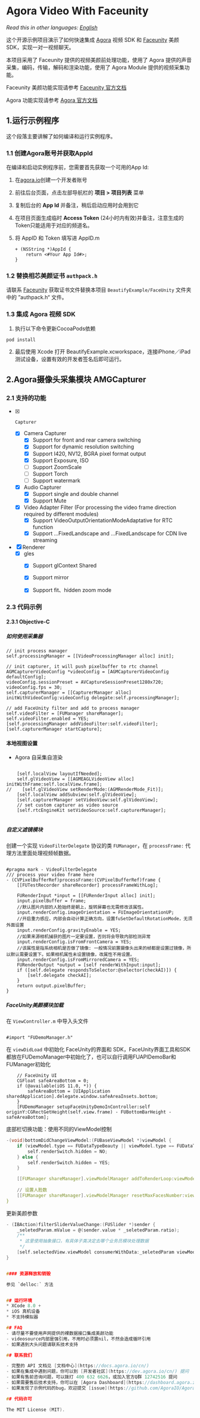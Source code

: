 # Agora Video With Faceunity

*Read this in other languages: [English](README.md)*

这个开源示例项目演示了如何快速集成 [Agora](www.agora.io) 视频 SDK 和 [Faceunity](http://www.faceunity.com) 美颜 SDK，实现一对一视频聊天。

本项目采用了 Faceunity 提供的视频美颜前处理功能，使用了 Agora 提供的声音采集，编码，传输，解码和渲染功能，使用了 Agora Module 提供的视频采集功能。

Faceunity 美颜功能实现请参考 [Faceunity 官方文档](http://www.faceunity.com/docs_develop/#/markdown/integrate/introduction)

Agora 功能实现请参考 [Agora 官方文档](https://docs.agora.io/cn/Interactive%20Broadcast/API%20Reference/oc/docs/headers/Agora-Objective-C-API-Overview.html)

## 1.运行示例程序

这个段落主要讲解了如何编译和运行实例程序。

### 1.1 创建Agora账号并获取AppId

在编译和启动实例程序前，您需要首先获取一个可用的App Id:

1. 在[agora.io](https://dashboard.agora.io/signin/)创建一个开发者账号
2. 前往后台页面，点击左部导航栏的 **项目 > 项目列表** 菜单
3. 复制后台的 **App Id** 并备注，稍后启动应用时会用到它
4. 在项目页面生成临时 **Access Token** (24小时内有效)并备注，注意生成的Token只能适用于对应的频道名。

5. 将 AppID 和 Token 填写进 AppID.m

    ```
    + (NSString *)AppId {
        return <#Your App Id#>;
    }
    ```

### 1.2 替换相芯美颜证书 `authpack.h`
请联系 [Faceunity](http://www.faceunity.com) 获取证书文件替换本项目 `BeautifyExample/FaceUnity` 文件夹中的 ”authpack.h“ 文件。

### 1.3 集成 Agora 视频 SDK

1. 执行以下命令更新CocoaPods依赖

```
pod install
```
  
2. 最后使用 Xcode 打开 BeautifyExample.xcworkspace，连接iPhone／iPad 测试设备，设置有效的开发者签名后即可运行。



## 2.Agora摄像头采集模块 AMGCapturer
### 2.1 支持的功能
- [x]     Capturer
    - [x] Camera Capturer
        - [x] Support for front and rear camera switching
        - [x] Support for dynamic resolution switching
        - [x] Support I420, NV12, BGRA pixel format output
        - [x] Support Exposure, ISO
        - [ ] Support ZoomScale
        - [ ] Support Torch
        - [ ] Support watermark
    - [x] Audio Capturer
        - [x] Support single and double channel
        - [x] Support Mute
    - [x]  Video Adapter Filter (For processing the video frame direction required by different modules)
        - [x] Support VideoOutputOrientationModeAdaptative for RTC function
        - [x] Support ...FixedLandscape and ...FixedLandscape for CDN live streaming
- [x] Renderer
    - [x] gles
        - [x] Support glContext Shared
        - [x] Support mirror
        - [x] Support fit、hidden zoom mode



### 2.3 代码示例 

#### 2.3.1 Objective-C
##### 如何使用采集器

```objc
// init process manager
self.processingManager = [[VideoProcessingManager alloc] init];
    
// init capturer, it will push pixelbuffer to rtc channel
AGMCapturerVideoConfig *videoConfig = [AGMCapturerVideoConfig defaultConfig];
videoConfig.sessionPreset = AVCaptureSessionPreset1280x720;
videoConfig.fps = 30;
self.capturerManager = [[CapturerManager alloc] initWithVideoConfig:videoConfig delegate:self.processingManager];
    
// add FaceUnity filter and add to process manager
self.videoFilter = [FUManager shareManager];
self.videoFilter.enabled = YES;
[self.processingManager addVideoFilter:self.videoFilter];
[self.capturerManager startCapture];

```

#### 本地视图设置

* Agora 自采集自渲染

```objc

    [self.localView layoutIfNeeded];
    self.glVideoView = [[AGMEAGLVideoView alloc] initWithFrame:self.localView.frame];
//    [self.glVideoView setRenderMode:(AGMRenderMode_Fit)];
    [self.localView addSubview:self.glVideoView];
    [self.capturerManager setVideoView:self.glVideoView];
    // set custom capturer as video source
    [self.rtcEngineKit setVideoSource:self.capturerManager];
    
```

##### 自定义滤镜模块

创建一个实现 `VideoFilterDelegate` 协议的类 `FUManager`，在 `processFrame:` 代理方法里面处理视频帧数据。

```objc

#pragma mark - VideoFilterDelegate
/// process your video frame here
- (CVPixelBufferRef)processFrame:(CVPixelBufferRef)frame {
    [[FUTestRecorder shareRecorder] processFrameWithLog];
    
    FURenderInput *input = [[FURenderInput alloc] init];
    input.pixelBuffer = frame;
    //默认图片内部的人脸始终是朝上，旋转屏幕也无需修改该属性。
    input.renderConfig.imageOrientation = FUImageOrientationUP;
    //开启重力感应，内部会自动计算正确方向，设置fuSetDefaultRotationMode，无须外面设置
    input.renderConfig.gravityEnable = YES;
    //如果来源相机捕获的图片一定要设置，否则将会导致内部检测异常
    input.renderConfig.isFromFrontCamera = YES;
    //该属性是指系统相机是否做了镜像: 一般情况前置摄像头出来的帧都是设置过镜像，所以默认需要设置下。如果相机属性未设置镜像，改属性不用设置。
    input.renderConfig.isFromMirroredCamera = YES;
    FURenderOutput *output = [self renderWithInput:input];
    if ([self.delegate respondsToSelector:@selector(checkAI)]) {
        [self.delegate checkAI];
    }
    return output.pixelBuffer;
}

```

##### FaceUnity美颜模块加载

在 `ViewController.m` 中导入头文件

```objc

#import "FUDemoManager.h"

```
在 `viewDidLoad` 中初始化 FaceUnity的界面和 SDK，FaceUnity界面工具和SDK都放在FUDemoManager中初始化了，也可以自行调用FUAPIDemoBar和FUManager初始化

```objc
    // FaceUnity UI
    CGFloat safeAreaBottom = 0;
    if (@available(iOS 11.0, *)) {
        safeAreaBottom = [UIApplication sharedApplication].delegate.window.safeAreaInsets.bottom;
    }
    [FUDemoManager setupFaceUnityDemoInController:self originY:CGRectGetHeight(self.view.frame) - FUBottomBarHeight - safeAreaBottom];
```

底部栏切换功能：使用不同的ViewModel控制

```C
-(void)bottomDidChangeViewModel:(FUBaseViewModel *)viewModel {
    if (viewModel.type == FUDataTypeBeauty || viewModel.type == FUDataTypebody) {
        self.renderSwitch.hidden = NO;
    } else {
        self.renderSwitch.hidden = YES;
    }

    [[FUManager shareManager].viewModelManager addToRenderLoop:viewModel];
    
    // 设置人脸数
    [[FUManager shareManager].viewModelManager resetMaxFacesNumber:viewModel.type];
}

```

更新美颜参数

```C
- (IBAction)filterSliderValueChange:(FUSlider *)sender {
    _seletedParam.mValue = @(sender.value * _seletedParam.ratio);
    /**
     * 这里使用抽象接口，有具体子类决定去哪个业务员模块处理数据
     */
    [self.selectedView.viewModel consumerWithData:_seletedParam viewModelBlock:nil];
}


#### 资源释放和销毁

参见 `delloc:` 方法


## 运行环境
* XCode 8.0 +
* iOS 真机设备
* 不支持模拟器

## FAQ
- 请尽量不要使用声网提供的裸数据接口集成美颜功能
- videosource内部是强引用，不用时必须置nil，不然会造成循环引用
- 如果遇到大头问题请联系技术支持

## 联系我们

- 完整的 API 文档见 [文档中心](https://docs.agora.io/cn/)
- 如果在集成中遇到问题，你可以到 [开发者社区](https://dev.agora.io/cn/) 提问
- 如果有售前咨询问题，可以拨打 400 632 6626，或加入官方Q群 12742516 提问
- 如果需要售后技术支持，你可以在 [Agora Dashboard](https://dashboard.agora.io) 提交工单
- 如果发现了示例代码的bug，欢迎提交 [issue](https://github.com/AgoraIO/Agora-Video-With-FaceUnity-iOS/issues)

## 代码许可

The MIT License (MIT).


